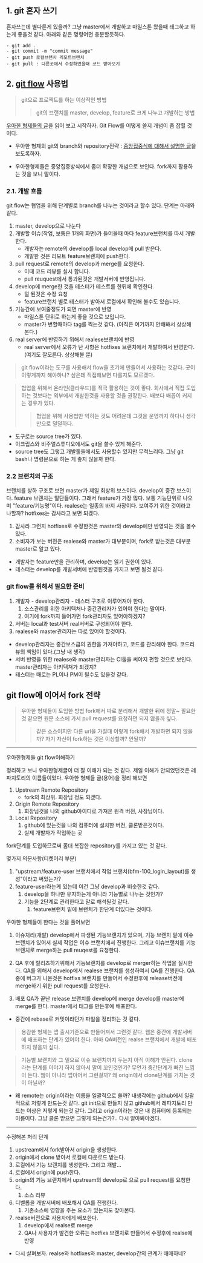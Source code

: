 ## 1. git 혼자 쓰기
혼자쓰는데 별다른게 있을까? 그냥 master에서 개발하고 마일스톤 왔을때 태그하고 하는게 좋을것 같다. 아래와 같은 명령어면 충분할듯하다.

	- git add .
	- git commit -m "commit message"
	- git push 로컬브랜치 리모트브랜치
	- git pull : 다른곳에서 수정하였을때 코드 받아오기

## 2. [git flow](https://danielkummer.github.io/git-flow-cheatsheet/index.ko_KR.html) 사용법
> git으로 프로젝트를 하는 이상적인 방법
>> git의 브랜치를 master, develop, feature로 크게 나누고 개발하는 방법

[우아한 형제들의 글](http://woowabros.github.io/experience/2017/10/30/baemin-mobile-git-branch-strategy.html)을 읽어 보고 시작하자. Git Flow를 어떻게 쓸지 개념이 좀 잡힐 것이다.

* 우아한 형제의 git의 branch와 repository전략 : [중앙집중식에 대해서 설명한 글](https://git-scm.com/book/ko/v2/%EB%B6%84%EC%82%B0-%ED%99%98%EA%B2%BD%EC%97%90%EC%84%9C%EC%9D%98-Git-%EB%B6%84%EC%82%B0-%ED%99%98%EA%B2%BD%EC%97%90%EC%84%9C%EC%9D%98-%EC%9B%8C%ED%81%AC%ED%94%8C%EB%A1%9C#_%EC%A4%91%EC%95%99%EC%A7%91%EC%A4%91%EC%8B%9D_%EC%9B%8C%ED%81%AC%ED%94%8C%EB%A1%9C)을 보도록하자.

* 우아한형제들은 중앙집중방식에서 좀더 확장한 개념으로 보인다. fork까지 활용하는 것을 보니 말이다.

### 2.1. 개발 흐름
git flow는 협업을 위해 단계별로 branch를 나누는 것이라고 할수 있다.
단계는 아래와 같다. 
1. master, develop으로 나눈다
2. 개발할 이슈(작업, 보통은 1개의 화면)가 들어올때 마다 feature브랜치를 따서 개발한다.
    - 개발자는 remote의 develop를 local develop에 pull	받은다. 
    - 개발한 것은 리모트 feature브랜치에 push한다.
3. pull request로 remote의 develop과 merge를 요청한다.
    - 이때 코드 리뷰를 실시 합니다.
    - pull reuquest에서 통과된것은 개발서버에 반영됩니다.
4. develop에 merge한 것을 테스터가 테스트를 한뒤에 확인한다. 
    - 덜 된것은 수정 요청
    - feature브랜치 별로 테스터가 받아서 로컬에서 확인해 볼수도 있습니다.
5. 기능간에 보여줄정도가 되면 master에 반영
    - 마일스톤 단위로 하는게 좋을 것으로 보입니다.
    - master가 변할때마다 tag를 찍는것 같다.
   (아직은 여기까지 안해봐서 상상해 본다.)
6. real server에 반영하기 위해서 realese브랜치에 반영
    - real server에서 오류가 난 사항은 hotfixes 브랜치에서 개발하여서 반영한다.(여기도 잘모른다. 상상해볼 뿐)

> git flow이라는 도구를 사용해서 flow을 초기에 만들어서 사용하는 것같다. 굿이 이렇게까지 해야하나? 싶은데 직접해보면 다를지도 모르겠다.

> 협업을 위해서 온라인(클라우드)를 적극 활용하는 것이 좋다. 회사에서 직접 도입하는 것보다는 외부에서 개발한것을 사용할 것을 권장한다. 배보다 배꼽이 커지는 경우가 있다. 
>>협업을 위해 사용법만 익히는 것도 어려운데 그것을 운영까지 하다니 생각만으로 덜덜하다.

* 도구로는 source tree가 있다.
* 이크립스와 비주얼스튜디오에서도 git을 쓸수 있게 해준다.
* source tree도 그렇고 개발툴들에서도 사용할수 있지만 무척느리다. 그냥 git bash나 명령문으로 하는 게 좋지 않을까 한다.

### 2.2 브랜치의 구조
브랜치를 상하 구조로 보면 master가 제일 최상위 보스이다. develop이 중간 보스이다. feature 브랜치는 말단들이다. 그래서 feature가 가장 많다. 보통 기능단위로 나오며 "feature/기능명"이다. realese는 일종의 바지 사장이다. 보여주기 위한 것이라고 나할까? hotfixes는 감사라고 보면 되겠다. 
1. 감사라 그런지 hotfixes로 수정한것은 master와 develop에만 반영되는 것을 볼수 있다.
2. 소비자가 보는 버전은 realese와 master가 대부분이며, fork로 받는것은 대부분 master로 알고 있다.

* 개발자는 feature만을 관리하며, develop는 읽기 권한이 있다.
* 테스터는 develop를 개발서버에 반영된것을 가지고 보면 될것 같다.

### git flow를 위해서 필요한 준비
1. 개발자 - develop관리자 - 테스터 구조로 이루어져야 한다. 
   1. 소스관리를 위한 아키텍쳐나 중간관리자가 있어야 한다는 말이다.
   2. 여기에 fork까지 들어가면 fork관리자도 있어야하겠지?
2. 서버는 local과 test서버 real서버로 구성되어야 한다.
3. realese와 master관리자는 따로 있어야 할것이다.

* develop관리자는 중간보스급의 권한을 가져야하고, 코드를 관리해야 한다. 코드리뷰의 책임이 있다.(그냥 내 생각)
* 서버 반영을 위한 realese와 master관리자는 CI툴을 써야지 편할 것으로 보인다. master관리자는 아키텍쳐가 되겠지?
* 테스터는 때로는 PL이나 PM이 될수도 있을것 같다.

## git flow에 이어서 fork 전략
> 우아한 형제들이 도입한 방법
> fork해서 따로 분리해서 개발한 뒤에 정말~ 필요한것 같으면 원문 소스에 가서 pull request를 요청하면 되지 않을까 싶다.
>> 같은 소스이지만 다른 url을 가질때 이렇게 fork해서 개발하면 되지 않을까? 자기 자신이 fork하는 것은 이상할까? 안될까?
---

우아한형제들 git flow이해하기 

정리하고 보니 우아한형제글이 더 잘 이해가 되는 것 같다.
제일 이해가 안되었던것은 레파지토리의 이름들이었다. 우아한 형제들 글(용어)을 정리 해보면

1. Upstream Remote Repository
	- fork의 최상위. 회장님 정도 되겠다.
2. Origin Remote Repository
   1. 회장님것을 나의 github아이디로 가져온 원격 버전, 사장님이다.
3. Local Repository 
   1. github에 있는것을 나의 컴퓨터에 설치한 버전, 클론받은것이다.
   2. 실제 개발자가 작업하는 곳

fork단계를 도입하므로써 좀더 복잡한 repository를 가지고 있는 것 같다. 

몇가지 의문사항(티켓어리 부분)
1. "upstream/feature-user 브랜치에서 작업 브랜치(bfm-100_login_layout)를 생성"이라고 써있는가?
2. feature-user라는게 있는데 이건 그냥 develop과 비슷한것 같다.
   1. develop을 하나만 유지하는게 아니라 기능별로 나누는 것인가?
   2. 기능을 2단계로 관리한다고 말로 해석될것 같다.
      1. feature브랜치 밑에 브랜치가 한단계 더있다는 것이다.

우아한 형제들이 한다는 것을 풀어보면
1. 이슈처리(개발)
develop에서 파생된 기능브랜치가 있으며, 기능 브랜치 밑에 이슈브랜치가 있어서 실제 작업은 이슈 브랜치에서 진행한다. 그리고 이슈브랜치를 기능 브랜치로 merge하는 pull reuqest를 요청한다.

2. QA
후에 릴리즈하기위해서 기능브랜치를 develop로 merger하는 작업을 실시한다. QA를 위해서 develop에서 realese 브랜치를 생성하여서 QA를 진행한다. QA중에 버그가 나온것은 hotfixs 브랜치를 만들어서 수정한후에 release버전에 merge하기 위한 pull request를 요청한다.

3. 배포
QA가 끝난 release 브랜치를 develop에 merge
develop를 master에 merge를 한다.
master에서 태그를 만든후에 배포한다. 

* 중간에 rebase로 커밋이라던가 파일을 정리하는 것 같다.

> 용감한 형제는 앱 출시기준으로 만들어져서 그런것 같다. 웹은 중간에 개발서버에 배포하는 단계가 있어야 한다. 아마 QA버전인 realse 브랜치에서 개발에 배포하지 않을까 싶다.

> 기능별 브랜치와 그 밑으로 이슈 브랜치까지 두는지 아직 이해가 안된다.
> clone라는 단계를 이야기 하지 않아서 말이 꼬인것인가? 무언가 중간단계가 빠진 느낌이 든다. 웹이 아니라 앱이어서 그런걸까? 왜 origin에서 clone단계를 거치는 것이 아닐까?

* 왜 remote는 origin이라는 이름을 일괄적으로 쓸까? 내생각에는 github에서 일괄적으로 저렇게 만드는것 같다. git init으로 만들지 않고 github에서 레파지토리 만드는 이상은 저렇게 되는것 같다. 그리고 origin이라는 것은 내 컴퓨터에 등록되는 이름이다. 그냥 클론 받으면 그렇게 되는건가?.. 다시 알아봐야겠다.

---

수정해본 처리 단계
1. upstream에서 fork받아서 origin을 생성한다. 
2. origin에서 clone 받아서 로컬에 다운로드 받는다. 
3. 로컬에서 기능 브랜치를 생성한다. 그리고 개발...
4. 로컬에서 origin에 push한다.
5. origin의 기능 브랜치에서 upstream의 develop로 으로 pull request를 요청한다. 
   1. 소스 리뷰
6. 디벨롭을 개발서버에 배포해서 QA를 진행한다. 
   1. 기존소스에 영향을 주는 요소가 있는지도 찾아본다.
7. realse버전으로 사용자에게 배포한다.
   1. develop에서 realse로 merge
   2. QA나 사용자가 발견한 오류는 hotfixs 브랜치로 만들어서 수정후에 realse에 반영

* 다시 살펴보자. realse와 hotfixes와 master, develop간의 관계가 애매하네?
